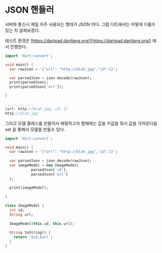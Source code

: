 # JSON 핸들러

서버와 통신시 제일 자주 사용되는 형태가 JSON 이다. 그럼 다트에서는 어떻게 다룰수 있는 지 살펴보겠다.

테스트 환경은 [https://dartpad.dartlang.org/](https://dartpad.dartlang.org/) 에서 진행한다.

```dart
import 'dart:convert';

void main() {
  var rawJson = '{"url": "http://blah.jpg","id":1}';

  var parsedJson = json.decode(rawJson);
  print(parsedJson);
  print(parsedJson['url']);

}

.............
{url: http://blah.jpg, id: 1}
http://blah.jpg
```

그리고 모델 클래스를 만들어서 매핑하고자 할때에는 값을 키값을 줘서 값을 가져온다음 set 을 통해서 모델을 만들수 있다. 

```dart
import 'dart:convert';

void main() {
  var rawJson = '{"url": "http://blah.jpg","id":1}';
  
  var parsedJson = json.decode(rawJson);
  var imageModel = new ImageModel(
    		parsedJson['id'], 
    		parsedJson['url']
  );
  
  print(imageModel);
    
}

class ImageModel {
  int id;
  String url;  
  
  ImageModel(this.id, this.url);
  
  String toString() {
    return '$id,$url';
  }
}
```



